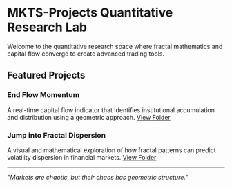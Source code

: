 # MKTS-Projects Quantitative Research Lab

Welcome to the quantitative research space where fractal mathematics and capital flow converge to create advanced trading tools.

## Featured Projects

### End Flow Momentum  
A real-time capital flow indicator that identifies institutional accumulation and distribution using a geometric approach. [View Folder](./EndFlow_Momentum_Studio/)

### Jump into Fractal Dispersion
A visual and mathematical exploration of how fractal patterns can predict volatility dispersion in financial markets. [View Folder](./Jump_into_Fractal_Dispersion_Studio/)

---

*"Markets are chaotic, but their chaos has geometric structure."*